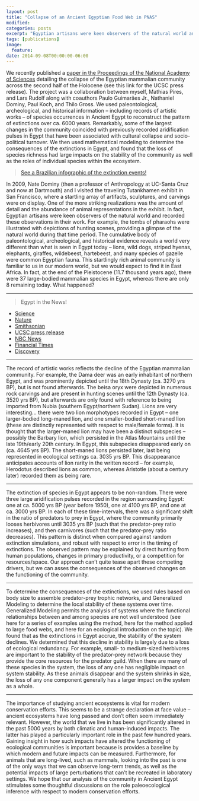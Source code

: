 ```yaml
---
layout: post
title: "Collapse of an Ancient Egyptian Food Web in PNAS"
modified:
categories: posts
excerpt: "Egyptian artisans were keen observers of the natural world and recorded these observations in their work. For example, the tombs of pharaohs were illustrated with depictions of hunting scenes, providing a glimpse of the natural world during that time period. The cumulative body of paleontological, archeological, and historical evidence reveals a world very different than what is seen in Egypt today – lions, wild dogs, striped hyenas, elephants, giraffes, wildebeest, hartebeest, and many species of gazelle were common Egyptian fauna."
tags: [publications]
image:
  feature:
date: 2014-09-08T00:00:00-06:00
---
```



We recently published a [paper in the Proceedings of the National Academy of Sciences](http://www.pnas.org/content/111/40/14472.abstract) detailing the collapse of the Egyptian mammalian community across the second half of the Holocene (see this link for the UCSC press release). The project was a collaboration between myself, Mathias Pires, and Lars Rudolf along with coauthors Paulo Guimarães Jr., Nathaniel Dominy, Paul Koch, and Thilo Gross. We used paleontological, archeological, and historical information – including records of artistic works – of species occurrences in Ancient Egypt to reconstruct the pattern of extinctions over ca. 6000 years. Remarkably, some of the largest changes in the community coincided with previously recorded aridification pulses in Egypt that have been associated with cultural collapse and socio-political turnover. We then used mathematical modeling to determine the consequences of the extinctions in Egypt, and found that the loss of species richness had large impacts on the stability of the community as well as the roles of individual species within the ecosystem.  



> [See a Brazilian infographic of the extinction events!](http://infograficos.estadao.com.br/public/cidades/extincoes-egito/)



In 2009, Nate Dominy (then a professor of Anthropology at UC-Santa Cruz and now at Dartmouth) and I visited the traveling Tutankhamen exhibit in San Francisco, where a startling array of artifacts, sculptures, and carvings were on display. One of the more striking realizations was the amount of detail and the abundance of animal representations in the exhibit. In fact, Egyptian artisans were keen observers of the natural world and recorded these observations in their work. For example, the tombs of pharaohs were illustrated with depictions of hunting scenes, providing a glimpse of the natural world during that time period. The cumulative body of paleontological, archeological, and historical evidence reveals a world very different than what is seen in Egypt today – lions, wild dogs, striped hyenas, elephants, giraffes, wildebeest, hartebeest, and many species of gazelle were common Egyptian fauna. This startlingly rich animal community is familiar to us in our modern world, but we would expect to find it in East Africa. In fact, at the end of the Pleistocene (11.7 thousand years ago), there were 37 large-bodied mammalian species in Egypt, whereas there are only 8 remaining today. What happened?   

---

> Egypt in the News!  

- [Science](http://news.sciencemag.org/biology/2014/09/clues-animal-extinctions-found-walls-egyptian-tombs)
- [Nature](http://www.nature.com/news/ancient-art-fills-in-egypt-s-ecological-history-1.13528)
- [Smithsonian](http://www.smithsonianmag.com/ist/?next=/science/egypts-mammal-extinctions-tracked-through-6000-years-art-180952641/)
- [UCSC press release](http://news.ucsc.edu/2014/09/egyptian-mammals.html)
- [NBC News](http://www.nbcnews.com/science/environment/ancient-egyptian-art-opens-window-mammal-extinctions-n198511)
- [Financial Times](http://www.ft.com/cms/s/0/5aa098ac-4904-11e4-9f63-00144feab7de.html)
- [Discovery](http://news.discovery.com/animals/egypts-ancient-animals-killed-by-climate-and-civilization-140915.htm)

---

The record of artistic works reflects the decline of the Egyptian mammalian community. For example, the Dama deer was an early inhabitant of northern Egypt, and was prominently depicted until the 18th Dynasty (ca. 3270 yrs BP), but is not found afterwards. The beisa oryx were depicted in numerous rock carvings and are present in hunting scenes until the 12th Dynasty (ca. 3520 yrs BP), but afterwards are only found with reference to being imported from Nubia (southern Egypt/northern Sudan). Lions are very interesting… there were two lion morphotypes recorded in Egypt – one larger-bodied long-maned lion, and one smaller-bodied short-maned lion (these are distinctly represented with respect to male/female forms). It is thought that the larger-maned lion may have been a distinct subspecies – possibly the Barbary lion, which persisted in the Atlas Mountains until the late 19th/early 20th century. In Egypt, this subspecies disappeared early on (ca. 4645 yrs BP). The short-maned lions persisted later, last being represented in ecological settings ca. 3035 yrs BP. This disappearance anticipates accounts of lion rarity in the written record – for example, Herodotus described lions as common, whereas Aristotle (about a century later) recorded them as being rare.    

---

The extinction of species in Egypt appears to be non-random. There were three large aridification pulses recorded in the region surrounding Egypt: one at ca. 5000 yrs BP (year before 1950), one at 4100 yrs BP, and one at ca. 3000 yrs BP. In each of these time-intervals, there was a significant shift in the ratio of predators to prey in Egypt, where the community primarily looses herbivores until 3035 yrs BP (such that the predator-prey ratio increases), and then carnivores (such that the predator-prey ratio decreases). This pattern is distinct when compared against random extinction simulations, and robust with respect to error in the timing of extinctions. The observed pattern may be explained by direct hunting from human populations, changes in primary productivity, or a competition for resources/space. Our approach can’t quite tease apart these competing drivers, but we can asses the consequences of the observed changes on the functioning of the community.  

---

To determine the consequences of the extinctions, we used rules based on body size to assemble predator-prey trophic networks, and Generalized Modeling to determine the local stability of these systems over time. Generalized Modeling permits the analysis of systems where the functional relationships between and among species are not well understood (see here for a series of examples using the method, here for the method applied to large food webs, and here for an ecological introduction on the topic). We found that as the extinctions in Egypt accrue, the stability of the system declines. We determined that this decline in stability is largely due to a loss of ecological redundancy. For example, small- to medium-sized herbivores are important to the stability of the predator-prey network because they provide the core resources for the predator guild. When there are many of these species in the system, the loss of any one has negligible impact on system stability. As these animals disappear and the system shrinks in size, the loss of any one component generally has a larger impact on the system as a whole.  

---

The importance of studying ancient ecosystems is vital for modern conservation efforts. This seems to be a strange declaration at face value – ancient ecosystems have long passed and don’t often seem immediately relevant. However, the world that we live in has been significantly altered in the past 5000 years by both climatic and human-induced impacts. The latter has played a particularly important role in the past few hundred years. Gaining insight in how such impacts have altered the functioning of ecological communities is important because is provides a baseline by which modern and future impacts can be measured. Furthermore, for animals that are long-lived, such as mammals, looking into the past is one of the only ways that we can observe long-term trends, as well as the potential impacts of large perturbations that can’t be recreated in laboratory settings. We hope that our analysis of the community in Ancient Egypt stimulates some thoughtful discussions on the role paleoecological inference with respect to modern conservation efforts.
